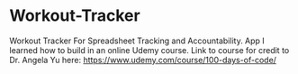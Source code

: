 # Workout-Tracker
Workout Tracker For Spreadsheet Tracking and Accountability. 
App I learned how to build in an online Udemy course. 
Link to course for credit to Dr. Angela Yu here: https://www.udemy.com/course/100-days-of-code/
